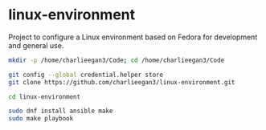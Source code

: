 # linux-environment

Project to configure a Linux environment based on Fedora for development and general use.

```bash
mkdir -p /home/charlieegan3/Code; cd /home/charlieegan3/Code

git config --global credential.helper store
git clone https://github.com/charlieegan3/linux-environment.git

cd linux-environment

sudo dnf install ansible make
sudo make playbook
```
